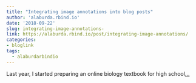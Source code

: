 ```yaml
---
title: "Integrating image annotations into blog posts"
author: 'alaburda.rbind.io'
date: '2018-09-22'
slug: integrating-image-annotations-
link: https://alaburda.rbind.io/post/integrating-image-annotations/
categories:
- bloglink
tags:
  - alaburdarbindio
---
```


Last year, I started preparing an online biology textbook for high school[... <i class="fas fa-external-link-alt"></i>](https://alaburda.rbind.io/post/integrating-image-annotations/)

